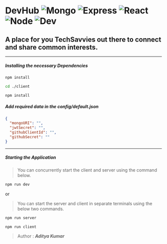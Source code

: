 # DevHub ![Mongo](https://img.shields.io/badge/MongoDB-Atlas-brown) ![Express](https://img.shields.io/badge/Express-v4.17.1-black) ![React](https://img.shields.io/badge/React-16.13.1-blue) ![Node](https://img.shields.io/badge/Node-v12.14.0-green) ![Dev](https://img.shields.io/david/cypher-adi/portal)

## A place for you **TechSavvies** out there to connect and share common interests.
---
##### Installing the necessary Dependencies
```bash
npm install

cd ./client

npm install
```

##### Add required data in the config/default.json

```json
{
  "mongoURI": "",
  "jwtSecret": "",
  "githubClientId": "",
  "githubSecret": ""
}
```

---

##### Starting the Application
> You can concurrently start the client and server using the command below.

```bash
npm run dev
```

or

> You can start the server and client in separate terminals using the below two commands.

```bash
npm run server

npm run client
```


> Author : ***Aditya Kumar***
